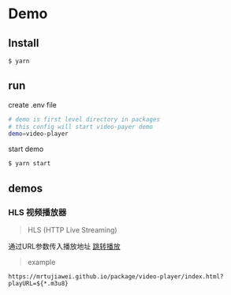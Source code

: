 # Demo

## Install

```bash
$ yarn
```

## run

create .env file

```bash
# demo is first level directory in packages
# this config will start video-payer demo
demo=video-player
```

start demo

```bash
$ yarn start
```

## demos

### HLS 视频播放器

> HLS (HTTP Live Streaming)

通过URL参数传入播放地址
[跳转播放](https://mrtujiawei.github.io/package/video-player/index.html)

> example

```
https://mrtujiawei.github.io/package/video-player/index.html?playURL=${*.m3u8}
```
